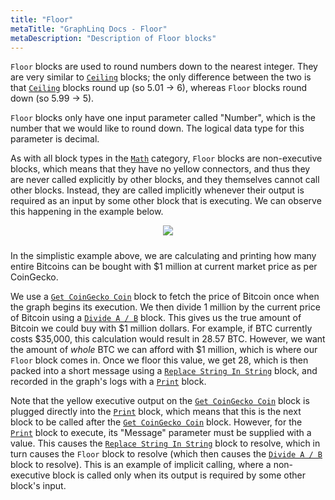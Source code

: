 ```yaml
---
title: "Floor"
metaTitle: "GraphLinq Docs - Floor"
metaDescription: "Description of Floor blocks"
---
```

`Floor` blocks are used to round numbers down to the nearest integer. They are very similar to <a href="/blockTypes/8-math/3-ceiling"> `Ceiling`</a> blocks; the only difference between the two is that <a href="/blockTypes/8-math/3-ceiling"> `Ceiling`</a> blocks round up (so 5.01 -> 6), whereas `Floor` blocks round down (so 5.99 -> 5).

`Floor` blocks only have one input parameter called "Number", which is the number that we would like to round down. The logical data type for this parameter is decimal.

As with all block types in the <a href="/blockTypes/8-math"> `Math`</a> category, `Floor` blocks are non-executive blocks, which means that they have no yellow connectors, and thus they are never called explicitly by other blocks, and they themselves cannot call other blocks. Instead, they are called implicitly whenever their output is required as an input by some other block that is executing. We can observe this happening in the example below.

<center>
<img src="https://i.imgur.com/W2U8JXU.png"
     style="margin-bottom:10px;" />
</center>

In the simplistic example above, we are calculating and printing how many entire Bitcoins can be bought with $1 million at current market price as per CoinGecko.

We use a <a href="/blockTypes/29-coinGecko/1-getCoinGeckoCoin"> `Get CoinGecko Coin`</a> block to fetch the price of Bitcoin once when the graph begins its execution. We then divide 1 million by the current price of Bitcoin using a <a href="/blockTypes/8-math/4-divide"> `Divide A / B`</a> block. This gives us the true amount of Bitcoin we could buy with $1 million dollars. For example, if BTC currently costs $35,000, this calculation would result in 28.57 BTC. However, we want the amount of *whole* BTC we can afford with $1 million, which is where our `Floor` block comes in. Once we floor this value, we get 28, which is then packed into a short message using a <a href="/blockTypes/6-string/3-replaceStringInString"> `Replace String In String`</a> block, and recorded in the graph's logs with a <a href="/blockTypes/5-log/1-print"> `Print`</a> block.

Note that the yellow executive output on the <a href="/blockTypes/29-coinGecko/1-getCoinGeckoCoin"> `Get CoinGecko Coin`</a> block is plugged directly into the <a href="/blockTypes/5-log/1-print"> `Print`</a> block, which means that this is the next block to be called after the <a href="/blockTypes/29-coinGecko/1-getCoinGeckoCoin"> `Get CoinGecko Coin`</a> block. However, for the <a href="/blockTypes/5-log/1-print"> `Print`</a> block to execute, its "Message" parameter must be supplied with a value. This causes the <a href="/blockTypes/6-string/3-replaceStringInString"> `Replace String In String`</a> block  to resolve, which in turn causes the `Floor` block to resolve (which then causes the <a href="/blockTypes/8-math/4-divide"> `Divide A / B`</a> block to resolve). This is an example of implicit calling, where a non-executive block is called only when its output is required by some other block's input.
